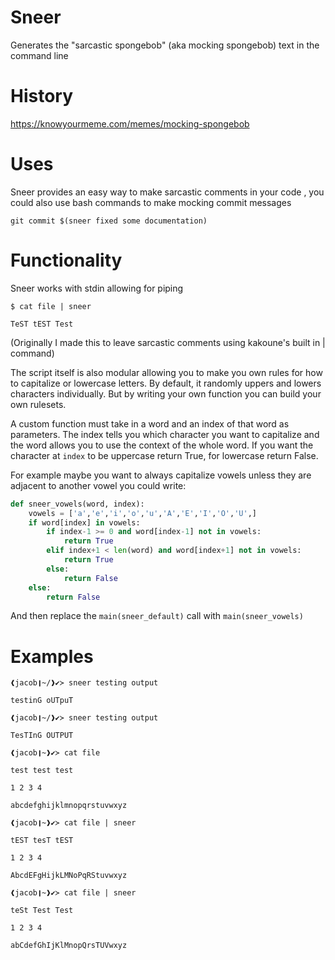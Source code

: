 # Sneer
Generates the "sarcastic spongebob" (aka mocking spongebob) text in the command line 

# History
https://knowyourmeme.com/memes/mocking-spongebob

# Uses
Sneer provides an easy way to make sarcastic comments in your code
, you could also use bash commands to make mocking commit messages

`git commit $(sneer fixed some documentation)`

# Functionality
Sneer works with stdin allowing for piping

```
$ cat file | sneer

TeST tEST Test
```

(Originally I made this to leave sarcastic comments using kakoune's built in | command)

The script itself is also modular allowing you
to make you own rules for how to capitalize or lowercase letters.
By default, it randomly uppers and lowers characters individually. But by
writing your own function you can build your own rulesets.

A custom function must take in a word and an index of that word as parameters. The
index tells you which character you want to capitalize and the word allows you to use the context
of the whole word. If you want the character at `index` to be uppercase 
return True, for lowercase return False. 

For example maybe you want to always capitalize vowels 
unless they are adjacent to another vowel you could write:

```python
def sneer_vowels(word, index):
    vowels = ['a','e','i','o','u','A','E','I','O','U',]
    if word[index] in vowels:
        if index-1 >= 0 and word[index-1] not in vowels:
            return True
        elif index+1 < len(word) and word[index+1] not in vowels:
            return True
        else:
            return False
    else:
        return False
```
        
And then replace the `main(sneer_default)` call with `main(sneer_vowels)`

# Examples
```
❰jacob❙~/❱✔≻ sneer testing output

testinG oUTpuT

❰jacob❙~/❱✔≻ sneer testing output

TesTInG OUTPUT

❰jacob❙~❱✔≻ cat file

test test test

1 2 3 4

abcdefghijklmnopqrstuvwxyz

❰jacob❙~❱✔≻ cat file | sneer

tEST tesT tEST

1 2 3 4

AbcdEFgHijkLMNoPqRStuvwxyz

❰jacob❙~❱✔≻ cat file | sneer

teSt Test Test

1 2 3 4

abCdefGhIjKlMnopQrsTUVwxyz
```
